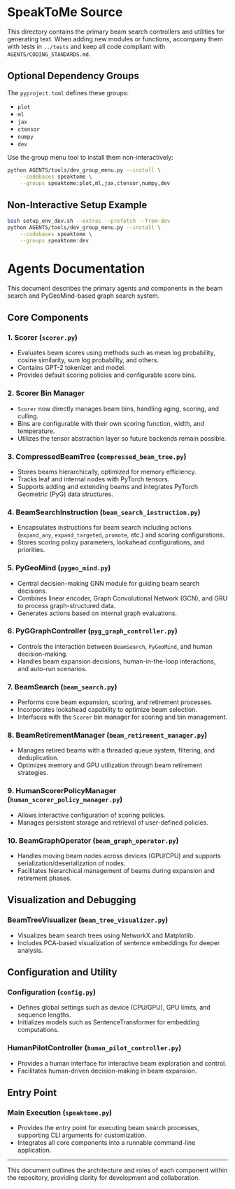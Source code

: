# SpeakToMe Source

This directory contains the primary beam search controllers and utilities for generating text. When adding new modules or functions, accompany them with tests in `../tests` and keep all code compliant with `AGENTS/CODING_STANDARDS.md`.

## Optional Dependency Groups

The `pyproject.toml` defines these groups:

- `plot`
- `ml`
- `jax`
- `ctensor`
- `numpy`
- `dev`

Use the group menu tool to install them non-interactively:

```bash
python AGENTS/tools/dev_group_menu.py --install \
    --codebases speaktome \
    --groups speaktome:plot,ml,jax,ctensor,numpy,dev
```

## Non-Interactive Setup Example

```bash
bash setup_env_dev.sh --extras --prefetch --from-dev
python AGENTS/tools/dev_group_menu.py --install \
    --codebases speaktome \
    --groups speaktome:dev
```

# Agents Documentation

This document describes the primary agents and components in the beam search and PyGeoMind-based graph search system.

## Core Components

### 1. **Scorer** (`scorer.py`)

* Evaluates beam scores using methods such as mean log probability, cosine similarity, sum log probability, and others.
* Contains GPT-2 tokenizer and model.
* Provides default scoring policies and configurable score bins.

### 2. **Scorer Bin Manager**

* `Scorer` now directly manages beam bins, handling aging, scoring, and culling.
* Bins are configurable with their own scoring function, width, and temperature.
* Utilizes the tensor abstraction layer so future backends remain possible.

### 3. **CompressedBeamTree** (`compressed_beam_tree.py`)

* Stores beams hierarchically, optimized for memory efficiency.
* Tracks leaf and internal nodes with PyTorch tensors.
* Supports adding and extending beams and integrates PyTorch Geometric (PyG) data structures.

### 4. **BeamSearchInstruction** (`beam_search_instruction.py`)

* Encapsulates instructions for beam search including actions (`expand_any`, `expand_targeted`, `promote`, etc.) and scoring configurations.
* Stores scoring policy parameters, lookahead configurations, and priorities.

### 5. **PyGeoMind** (`pygeo_mind.py`)

* Central decision-making GNN module for guiding beam search decisions.
* Combines linear encoder, Graph Convolutional Network (GCN), and GRU to process graph-structured data.
* Generates actions based on internal graph evaluations.

### 6. **PyGGraphController** (`pyg_graph_controller.py`)

* Controls the interaction between `BeamSearch`, `PyGeoMind`, and human decision-making.
* Handles beam expansion decisions, human-in-the-loop interactions, and auto-run scenarios.

### 7. **BeamSearch** (`beam_search.py`)

* Performs core beam expansion, scoring, and retirement processes.
* Incorporates lookahead capability to optimize beam selection.
* Interfaces with the `Scorer` bin manager for scoring and bin management.

### 8. **BeamRetirementManager** (`beam_retirement_manager.py`)

* Manages retired beams with a threaded queue system, filtering, and deduplication.
* Optimizes memory and GPU utilization through beam retirement strategies.

### 9. **HumanScorerPolicyManager** (`human_scorer_policy_manager.py`)

* Allows interactive configuration of scoring policies.
* Manages persistent storage and retrieval of user-defined policies.

### 10. **BeamGraphOperator** (`beam_graph_operator.py`)

* Handles moving beam nodes across devices (GPU/CPU) and supports serialization/deserialization of nodes.
* Facilitates hierarchical management of beams during expansion and retirement phases.

## Visualization and Debugging

### **BeamTreeVisualizer** (`beam_tree_visualizer.py`)

* Visualizes beam search trees using NetworkX and Matplotlib.
* Includes PCA-based visualization of sentence embeddings for deeper analysis.

## Configuration and Utility

### **Configuration** (`config.py`)

* Defines global settings such as device (CPU/GPU), GPU limits, and sequence lengths.
* Initializes models such as SentenceTransformer for embedding computations.

### **HumanPilotController** (`human_pilot_controller.py`)

* Provides a human interface for interactive beam exploration and control.
* Facilitates human-driven decision-making in beam expansion.

## Entry Point

### **Main Execution** (`speaktome.py`)

* Provides the entry point for executing beam search processes, supporting CLI arguments for customization.
* Integrates all core components into a runnable command-line application.

---

This document outlines the architecture and roles of each component within the repository, providing clarity for development and collaboration.
